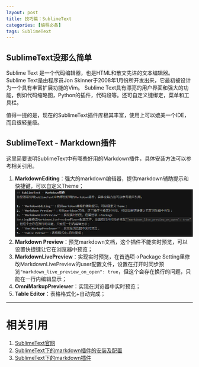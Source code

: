 ```yaml
---
layout: post
title: 技巧篇：SublimeText
categories: [编程必备]
tags: SublimeText
---
```


## SublimeText没那么简单
Sublime Text 是一个代码编辑器，也是HTML和散文先进的文本编辑器。Sublime Text是由程序员Jon Skinner于2008年1月份所开发出来，它最初被设计为一个具有丰富扩展功能的Vim。
Sublime Text具有漂亮的用户界面和强大的功能，例如代码缩略图，Python的插件，代码段等。还可自定义键绑定，菜单和工具栏。

值得一提的是，现在的SublimeText插件库极其丰富，使用上可以媲美一个IDE，而且很轻量级。

## SublimeText - Markdown插件
这里简要说明SublimeText中有哪些好用的Markdown插件，具体安装方法可以参考相关引用。

1. **MarkdownEditing**：强大的markdown编辑器，提供markdown辅助提示和快捷键，可以自定义Theme；
![markdownEditing](/assets/images/blog/sublimeText/markdownEditing.png)
2. **Markdown Preview**：预览markdown文档，这个插件不能实时预览，可以设置快捷键让它在浏览器中预览；
3. **MarkdownLivePreview**：实现实时预览，在首选项->Package Setting里修改MarkdownLivePreview的user配置文件，设置在打开时同步预览`"markdown_live_preview_on_open": true`，但这个会存在换行的问题，只能在一行内编辑显示；
4. **OmniMarkupPreviewer**：实现在浏览器中实时预览；
5. **Table Editor**：表格格式化+自动完成；

---
# 相关引用
1. [SublimeText官网](http://www.sublimetext.com/)
2. [SublimeText下的markdown插件的安装及配置](https://www.cnblogs.com/Sinte-Beuve/p/5148108.html)
3. [SublimeText下的markdown插件](https://www.jianshu.com/p/7cbd50058ea3)
